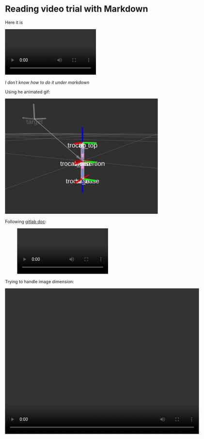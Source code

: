 # Reading video trial with Markdown

Here it is

![The video](video.mp4)

_I don´t know how to do it under markdown_

Using he animated gif:

![The animation](video.gif)

Following [gitlab doc](https://about.gitlab.com/handbook/markdown-guide/#videos):

<figure class="video_container">
  <video controls="true" allowfullscreen="true">
    <source src="video.mp4" type="video/mp4">
  </video>
</figure>


Trying to handle image dimension:

<video width="640" height="480" controls>
  <source src="video.mp4" type="video/mp4">
</video>
